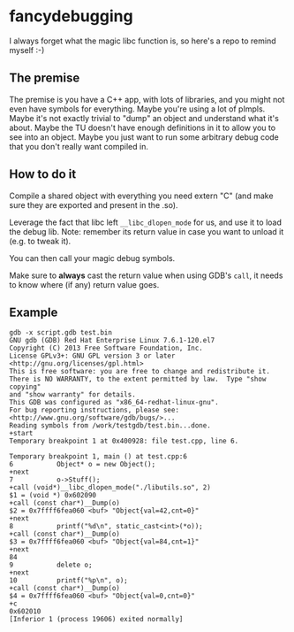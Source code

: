 # fancydebugging

I always forget what the magic libc function is, so here's a repo to remind myself :-)

## The premise

The premise is you have a C++ app, with lots of libraries, and you might not even have symbols for everything. Maybe you're using a lot of pImpls. Maybe it's not exactly trivial to "dump" an object and understand what it's about. Maybe the TU doesn't have enough definitions in it to allow you to see into an object. Maybe you just want to run some arbitrary debug code that you don't really want compiled in.

## How to do it

Compile a shared object with everything you need extern "C" (and make sure they are exported and present in the .so).

Leverage the fact that libc left `__libc_dlopen_mode` for us, and use it to load the debug lib. Note: remember its return value in case you want to unload it (e.g. to tweak it).

You can then call your magic debug symbols.

Make sure to **always** cast the return value when using GDB's `call`, it needs to know where (if any) return value goes.

## Example

```gdb
gdb -x script.gdb test.bin
GNU gdb (GDB) Red Hat Enterprise Linux 7.6.1-120.el7
Copyright (C) 2013 Free Software Foundation, Inc.
License GPLv3+: GNU GPL version 3 or later <http://gnu.org/licenses/gpl.html>
This is free software: you are free to change and redistribute it.
There is NO WARRANTY, to the extent permitted by law.  Type "show copying"
and "show warranty" for details.
This GDB was configured as "x86_64-redhat-linux-gnu".
For bug reporting instructions, please see:
<http://www.gnu.org/software/gdb/bugs/>...
Reading symbols from /work/testgdb/test.bin...done.
+start
Temporary breakpoint 1 at 0x400928: file test.cpp, line 6.

Temporary breakpoint 1, main () at test.cpp:6
6           Object* o = new Object();
+next
7           o->Stuff();
+call (void*)__libc_dlopen_mode("./libutils.so", 2)
$1 = (void *) 0x602090
+call (const char*)__Dump(o)
$2 = 0x7ffff6fea060 <buf> "Object{val=42,cnt=0}"
+next
8           printf("%d\n", static_cast<int>(*o));
+call (const char*)__Dump(o)
$3 = 0x7ffff6fea060 <buf> "Object{val=84,cnt=1}"
+next
84
9           delete o;
+next
10          printf("%p\n", o);
+call (const char*)__Dump(o)
$4 = 0x7ffff6fea060 <buf> "Object{val=0,cnt=0}"
+c
0x602010
[Inferior 1 (process 19606) exited normally]
```
